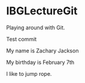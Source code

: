 # IBGLectureGit
Playing around with Git.

Test commit

My name is Zachary Jackson

My birthday is February 7th 

I like to jump rope.